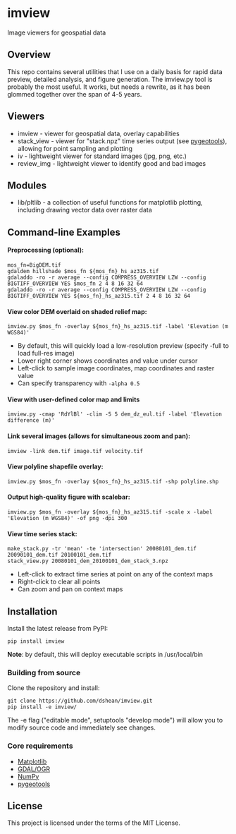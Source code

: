 # imview
Image viewers for geospatial data

## Overview

This repo contains several utilities that I use on a daily basis for rapid data preview, detailed analysis, and figure generation.  The imview.py tool is probably the most useful.  It works, but needs a rewrite, as it has been glommed together over the span of 4-5 years.

## Viewers
- imview - viewer for geospatial data, overlay capabilities
- stack_view - viewer for "stack.npz" time series output (see [pygeotools](https://github.com/dshean/pygeotools.git)), allowing for point sampling and plotting
- iv - lightweight viewer for standard images (jpg, png, etc.)
- review_img -   lightweight viewer to identify good and bad images

## Modules
- lib/pltlib - a collection of useful functions for matplotlib plotting, including drawing vector data over raster data

## Command-line Examples

#### Preprocessing (optional):
```
mos_fn=BigDEM.tif
gdaldem hillshade $mos_fn ${mos_fn}_hs_az315.tif
gdaladdo -ro -r average --config COMPRESS_OVERVIEW LZW --config BIGTIFF_OVERVIEW YES $mos_fn 2 4 8 16 32 64
gdaladdo -ro -r average --config COMPRESS_OVERVIEW LZW --config BIGTIFF_OVERVIEW YES ${mos_fn}_hs_az315.tif 2 4 8 16 32 64
```

#### View color DEM overlaid on shaded relief map:

`imview.py $mos_fn -overlay ${mos_fn}_hs_az315.tif -label 'Elevation (m WGS84)'`

* By default, this will quickly load a low-resolution preview (specify -full to load full-res image)
* Lower right corner shows coordinates and value under cursor
* Left-click to sample image coordinates, map coordinates and raster value
* Can specify transparency with `-alpha 0.5`

#### View with user-defined color map and limits

`imview.py -cmap 'RdYlBl' -clim -5 5 dem_dz_eul.tif -label 'Elevation difference (m)'`

#### Link several images (allows for simultaneous zoom and pan):

`imview -link dem.tif image.tif velocity.tif`

#### View polyline shapefile overlay:

`imview.py $mos_fn -overlay ${mos_fn}_hs_az315.tif -shp polyline.shp` 

#### Output high-quality figure with scalebar:

`imview.py $mos_fn -overlay ${mos_fn}_hs_az315.tif -scale x -label 'Elevation (m WGS84)' -of png -dpi 300` 

#### View time series stack:
```
make_stack.py -tr 'mean' -te 'intersection' 20080101_dem.tif 20090101_dem.tif 20100101_dem.tif
stack_view.py 20080101_dem_20100101_dem_stack_3.npz
```
* Left-click to extract time series at point on any of the context maps
* Right-click to clear all points
* Can zoom and pan on context maps

## Installation

Install the latest release from PyPI:

    pip install imview 

**Note**: by default, this will deploy executable scripts in /usr/local/bin

### Building from source

Clone the repository and install:

    git clone https://github.com/dshean/imview.git
    pip install -e imview/

The -e flag ("editable mode", setuptools "develop mode") will allow you to modify source code and immediately see changes.

### Core requirements 
- [Matplotlib](http://matplotlib.org/)
- [GDAL/OGR](http://www.gdal.org/)
- [NumPy](http://www.numpy.org/)
- [pygeotools](https://github.com/dshean/pygeotools)

## License

This project is licensed under the terms of the MIT License.

